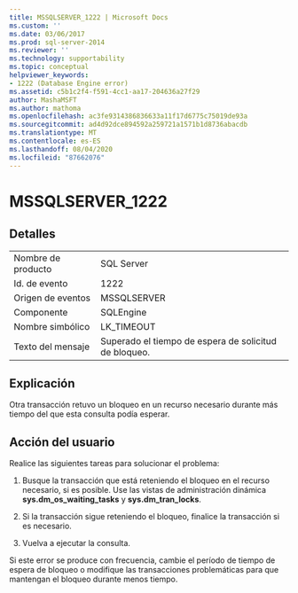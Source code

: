 ```yaml
---
title: MSSQLSERVER_1222 | Microsoft Docs
ms.custom: ''
ms.date: 03/06/2017
ms.prod: sql-server-2014
ms.reviewer: ''
ms.technology: supportability
ms.topic: conceptual
helpviewer_keywords:
- 1222 (Database Engine error)
ms.assetid: c5b1c2f4-f591-4cc1-aa17-204636a27f29
author: MashaMSFT
ms.author: mathoma
ms.openlocfilehash: ac3fe9314386836633a11f17d6775c75019de93a
ms.sourcegitcommit: ad4d92dce894592a259721a1571b1d8736abacdb
ms.translationtype: MT
ms.contentlocale: es-ES
ms.lasthandoff: 08/04/2020
ms.locfileid: "87662076"
---
```

# <a name="mssqlserver_1222"></a>MSSQLSERVER_1222
    
## <a name="details"></a>Detalles  
  
|||  
|-|-|  
|Nombre de producto|SQL Server|  
|Id. de evento|1222|  
|Origen de eventos|MSSQLSERVER|  
|Componente|SQLEngine|  
|Nombre simbólico|LK_TIMEOUT|  
|Texto del mensaje|Superado el tiempo de espera de solicitud de bloqueo.|  
  
## <a name="explanation"></a>Explicación  
 Otra transacción retuvo un bloqueo en un recurso necesario durante más tiempo del que esta consulta podía esperar.  
  
## <a name="user-action"></a>Acción del usuario  
 Realice las siguientes tareas para solucionar el problema:  
  
1.  Busque la transacción que está reteniendo el bloqueo en el recurso necesario, si es posible. Use las vistas de administración dinámica **sys.dm_os_waiting_tasks** y **sys.dm_tran_locks**.  
  
2.  Si la transacción sigue reteniendo el bloqueo, finalice la transacción si es necesario.  
  
3.  Vuelva a ejecutar la consulta.  
  
 Si este error se produce con frecuencia, cambie el período de tiempo de espera de bloqueo o modifique las transacciones problemáticas para que mantengan el bloqueo durante menos tiempo.  
  
  
